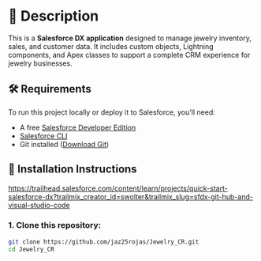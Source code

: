 # 📌 Description
This is a **Salesforce DX application** designed to manage jewelry inventory, sales, and customer data. It includes custom objects, Lightning components, and Apex classes to support a complete CRM experience for jewelry businesses.

## 🛠 Requirements
To run this project locally or deploy it to Salesforce, you'll need:
- A free [Salesforce Developer Edition](https://developer.salesforce.com/ )
- [Salesforce CLI](https://developer.salesforce.com/tools/sfdxcli )
- Git installed ([Download Git](https://git-scm.com/ ))

## 🚀 Installation Instructions
https://trailhead.salesforce.com/content/learn/projects/quick-start-salesforce-dx?trailmix_creator_id=swolter&trailmix_slug=sfdx-git-hub-and-visual-studio-code 
### 1. Clone this repository:

```bash
git clone https://github.com/jaz25rojas/Jewelry_CR.git 
cd Jewelry_CR
